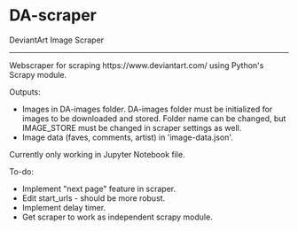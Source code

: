 # DA-scraper
DeviantArt Image Scraper
<hr>
Webscraper for scraping https://www.deviantart.com/ using Python's Scrapy module.

Outputs:
- Images in DA-images folder. DA-images folder must be initialized for images to be downloaded and stored. Folder name can be changed, but IMAGE_STORE must be changed in scraper settings as well.
- Image data (faves, comments, artist) in 'image-data.json'.

Currently only working in Jupyter Notebook file. 

To-do:
- Implement "next page" feature in scraper.
- Edit start_urls - should be more robust.
- Implement delay timer.
- Get scraper to work as independent scrapy module.



